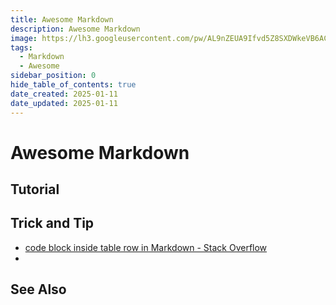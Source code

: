 ```yaml
---
title: Awesome Markdown
description: Awesome Markdown
image: https://lh3.googleusercontent.com/pw/AL9nZEUA9Ifvd5Z8SXDWkeVB6AC4MPGwnXaL6kBXNPoXwOQQ2jOcZ1Jw_0p8TKK8C3ZX0e67_FOY15eDrm7aaXSQJcKtoUzC80SAQEHsaBy6qS2AqNNs5VUFNXBKm439y_1wkvmDl-PnL8ReojnIumNlEvOXBg=w800-no?authuser=0
tags:
  - Markdown
  - Awesome
sidebar_position: 0
hide_table_of_contents: true
date_created: 2025-01-11
date_updated: 2025-01-11
---
```


# Awesome Markdown

## Tutorial


## Trick and Tip

- [code block inside table row in Markdown - Stack Overflow](https://stackoverflow.com/questions/28508141/code-block-inside-table-row-in-markdown/77774604#77774604)
- 

## See Also

